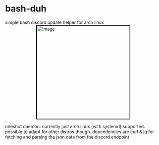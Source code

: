 # bash-duh

simple bash discord update helper for arch linux
<img src="https://github.com/VoidLain/bash-duh/edit/main/bash-duh.jpg" alt="image" width="300" style="border: 2px solid black; display: block; margin: 0 auto;" />

oneshot daemon. currently just arch linux (with systemd) supported. possible to adapt for other distros though.
dependencies are curl & jq for fetching and parsing the json data from the discord endpoint
